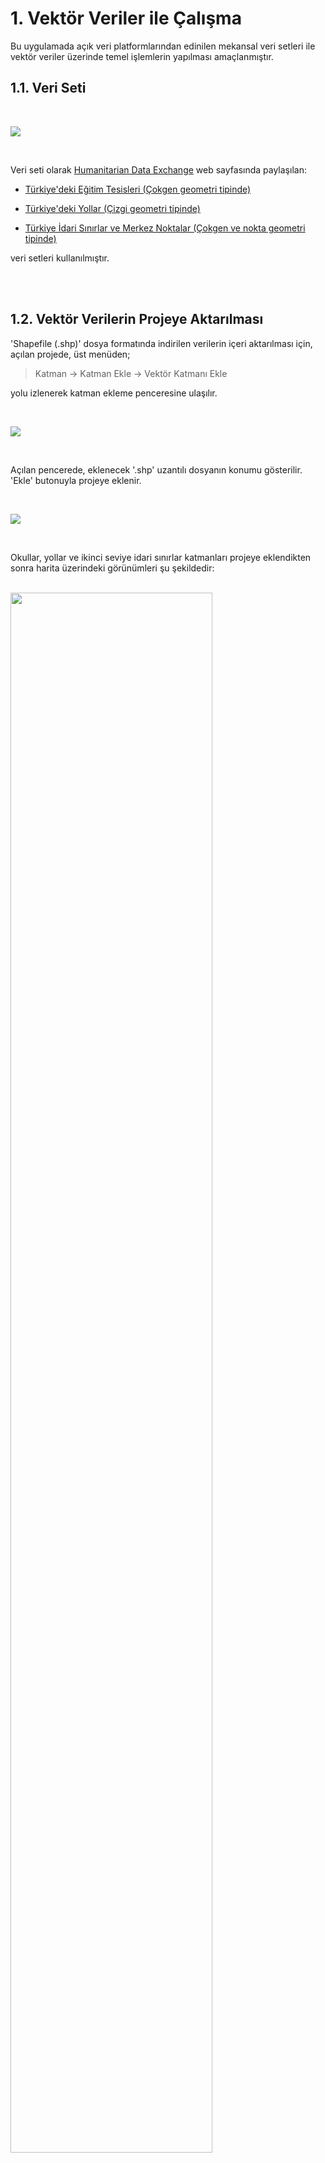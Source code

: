 # 1. Vektör Veriler ile Çalışma 

Bu uygulamada açık veri platformlarından edinilen mekansal veri setleri ile vektör veriler üzerinde temel işlemlerin yapılması amaçlanmıştır.


## 1.1. Veri Seti

<br>

![](./img/01.PNG)

<br>

Veri seti olarak [Humanitarian Data Exchange](https://data.humdata.org/) web sayfasında paylaşılan:

- [Türkiye'deki Eğitim Tesisleri (Çokgen geometri tipinde)](https://data.humdata.org/dataset/hotosm_tur_education_facilities)

- [Türkiye'deki Yollar (Çizgi geometri tipinde)](https://data.humdata.org/dataset/roads-in-turkey)
- [Türkiye İdari Sınırlar ve Merkez Noktalar (Çokgen ve nokta geometri tipinde)](https://data.humdata.org/dataset/turkey-administrative-boundaries-levels-0-1-2)

veri setleri kullanılmıştır.


<br>
<br>


## 1.2. Vektör Verilerin Projeye Aktarılması

'Shapefile (.shp)' dosya formatında indirilen verilerin içeri aktarılması için, açılan projede, üst menüden;

> Katman -> Katman Ekle -> Vektör Katmanı Ekle

yolu izlenerek katman ekleme penceresine ulaşılır.

<br>

![](./img/02.PNG)

<br>

Açılan pencerede, eklenecek '.shp' uzantılı dosyanın konumu gösterilir. 'Ekle' butonuyla projeye eklenir.

<br>

![](./img/03.PNG)

<br>

Okullar, yollar ve ikinci seviye idari sınırlar katmanları projeye eklendikten sonra harita üzerindeki görünümleri şu şekildedir:

<br>

<img src="./img/04.PNG" width="80%">

<br>
<br>

## 1.3. Projenin Koordinat Referans Sisteminin Ayarlanması

Çalışılacak koordinat sisteminin seçilmesi için;
> Proje -> Özellikler 

sekmesine tıklanır.

<br>

![](./img/05.PNG)

<br>

Açılan pencerede 'CRS' yani 'Koordinat Referans Sistemi' sekmesinden çalışılacak koordinat sistemi seçilir. Bu uygulamada 'TUREF (Türkiye Ulusal Referans Çerçevesi) – 2B Lambert Konform Konik
Projeksiyon Koordinat Sistemi' [EPSG:5637 - TUREF / LCC Europe](https://epsg.io/5637) kullanılmıştır. 

<br>

![](./img/06.PNG)

<br>

![](./img/07.PNG)

<br>
<br>

## 1.4. Katmanlarda Filtreleme ve Sorgu İşlemleri

Nesnelerin özniteliklerini gözlemleyebilmek için öznitelik tablosunu kullanırız. Bu tabloya ulaşmak için ilgili katmana sağ tıklanır, açılan menüde "Öznitelik Tablosu" butonu tıklanır. 

<br>

![](./img/08.PNG)

<br>

İdari sınırları içeren "tur_polbna_adm2" katmanın öznitelik tablosu açıldığında "İlçe, İl, Ülke" ismi gibi alanların olduğu görülebilir. 

<br>

![](./img/09.PNG)

<br>

Çalışmada "İstanbul'un ilçeleri" kullanılacaktır. Bu sebeple il alanı 'İSTANBUL' olan öznitelikler seçilmelidir. "İfadeye göre seçim" butonu ile sorgu penceresi açılır. 

<br>

![](./img/10.PNG)

<br>

Açılan pencerede il isimlerini içeren "adm1_tr" alanına göre ifade tanımlanmalıdır.

> "adm1_tr" = 'İSTANBUL' 

ifadesiyle ilçeler seçilir.

<br>

![](./img/11.PNG)

<br>

Seçilen varlıkların haritada sarı renk ile gösterildiği görülebilir.

<br>

![](./img/12.PNG)

<br>

Seçilen ilçeleri farklı bir katman olarak kaydetmek için "tur_polbna_adm2" katmanına sağ tıklanır, menüden;
> Dışa Aktar -> Seçili Öznitelikleri Kaydet

yolu ile ilgili pencereye ulaşılır. 

<br>

![](./img/13.PNG)

<br>

Açılan pencerede; dosya formatı, dosya ismi ve kaydedilecek konum, CRS gibi bilgiler seçilir. 'Tamam' butonu ile kaydetme tamamlanır ve projeye eklenir.

<br>

![](./img/14.PNG)

<br>

Diğer katmanların görünürlük tikleri kaldırıldığında, eklenen katmanın harita üzerindeki görünümü şekildeki gibidir. 

<br>

![](./img/15.PNG)

<br>

## 1.5. CSV Dosyalarının İçe Aktarılması

Türkiye İstatistik Kurumu (TÜİK) web sayfasından 2015 - 2019 yıllarına ait İstanbul ilçe nüfus verileri, "istanbul_ilce_nufus.csv" dosya adıyla kaydedilmiştir. Bu dosyayı içeri aktarmak için üst menüden:
> Katman -> Katman Ekle -> Ayrılmış Metin Katmanı Ekle

yolu izlenerek ilgili pencereye ulaşılır. 

<br>

![](./img/16.PNG)

<br>

".csv" dosya formatı, genellikle virgülle ayrılmış değerlerden oluşur ve yine genellikle ilk satırı sütun isimlerini içerir. Bu sebeple dosya formatı "CSV" seçilmelidir. Eklenecek dosya yalnızca ilçe isimleri ve nüfus bilgisinden oluştuğu için, geometri tanımlama menüsünde “geometri yok” seçeneği işaretlenir ve çalışmaya eklenir.

<br>

![](./img/17.PNG)

<br>
<br>

## 1.6. Tablo Birleştirme İşlemleri 

Eklenen nüfus verisi katmanı ile ilçeler katmanını birleştirmek için üst menüde yer alan veya 'CTRL+ALT+T' tuş kombinasyonu ile ulaşılabilen “Araçlar” menüsünden “alan değerlerine göre öznitelikleri birleştir” penceresine ulaşılır.

<br>

![](./img/18.PNG)

<br>

Birleştirme işlemi için, ulaşılan pencerede girdi katmanlar ve birleşme referansı olan tablo alanları seçilmelidir. Değerlerin eşleşebilmesi için tabloların aynı formatta (büyük harf, küçük harf, Türkçe karakter vb.) doldurulduğundan emin olunmalıdır. Sonuç katmanının kaydedileceği konum ve isim belirlenir, işlem başlatılır.

<br>

![](./img/19.PNG)

<br>

Aşağıdaki şekilde, işlem tamamlandıktan sonra nüfus bilgilerinin tabloya eklendiği görülebilir.



<br>

![](./img/20.png)

<br>

## 1.7. Alan Hesaplayıcı ile Tabloya Yeni Alan Ekleme

Nüfus yoğunluğu haritası oluşturmak için, ilçelerin alanlarının hesaplanması gerekmektedir. Bu sebeple katmanın öznitelik tablosu açılır. Araç çubuğunda bulunan 'abaküs' simgesi ile 'Alan Hesaplayıcı' aracına ulaşılır.

<br>

![](./img/Capture.PNG)

<br>

'Yeni alan oluştur' seçeneği işaretlenir, alan ismi ve veri tipi belirlenir. Hesaplamak için '$area' fonksiyonu kullanılır. Kilometre kare cinsinden hesap yapılmak istendiği için alan değeri '1.000.000' ile bölünür. İfade şu şekildedir.

> $area / 1000000

<br>

![](./img/Capture2.PNG)

<br>

'area' alanının km² biriminde tabloya eklendiği görülebilir.

<br>

![](./img/Capture3.PNG)

<br>


## 1.8. Katman Sembolojisi Ayarlama

Katman sembolojisi tablo alanlarına, değerlere bağlı olarak kurallara ve koşullara göre belirlenebilir. Bu çalışmada 2019 yılı nüfus verilerine ve ilçe alanlarına göre sınıflar oluşturulmuş ve uygun görülen renk paletiyle gösterim yapılmıştır. Katman özelliklerinden “semboloji” sekmesine ulaşılır, “derecelendirilmiş” seçeneği seçilir, sonrasında sınıflandırmanın yapılacağı ifade belirlenir, renk paleti seçilir. “Sınıflandır” butonuyla işlem tamamlanır. Oluşan sınıfların taban, tavan değerleri uygun şekilde normalize edilir.

<br>

![](./img/Capture4.PNG)

<br>

Katman özelliklerini kullanarak varlıklar üzerinde etiket üretmek de mümkündür. Etiketler bölümünde, etiket üretilecek alan seçilir, ilgili düzenlemeler yapılır ve işlem gerçekleştirilir. Bu çalışmada ilçe isimlerine göre etiket üretilmiştir.

<br>

![](./img/22.PNG)

<br>

İşlemlerin sonucu şekilde gösterilmiştir.

<br>

![](./img/Capture5.PNG)

<br>
<br>

## 1.9. Nüfus Verisine Göre Sorgular

Örnek olarak 2018 - 2019 yılları arasında nüfusu yüzde 5'in üzerinde artan ilçeler sorgulanmak istenmiştir. İfade şu şekildedir:

> (("2019_pop" - "2018_pop")/( "2018_pop" ) ) * 100 > 5

İfade ve sonuçları şekildeki gibidir. 5 ilçenin yüzde 5'in üzerinde nüfus artışı yaşadığı görülebilir.

<br>

![](./img/24.PNG)

<br>
<br>

## 1.10. Basılabilir Harita Oluşturma

QGIS ortamında yapılan çalışmayı basılabilir hale getirmek için “Proje” menüsünden “Yeni Baskı Düzeni Oluştur” sekmesi tıklanır.

<br>

![](./img/25.PNG)

<br>

Açılan pencerede “Öge Ekle” menüsünden “Harita Ekle” sekmesi açılır. Haritanın ekleneceği alan seçilerek harita eklenir.

<br>

![](./img/26.PNG)

<br>

“Öge özellikleri” kısmından çalışmaya uygun ölçek belirlenir. Solda bulunan araç çubuğunda bulunan araçlarla ilgili düzenlemeler yapılır.

<br>

![](./img/27.PNG)

<br>

Harita başlığı eklemek için aynı menüden “Etiket Ekle” seçeneği seçilir ve çokgen çizerek istenilen yere yerleştirilir. Öge özellikleri kısmından yazılacak metin ve başlığın konumu, görünüşü belirlenir.

<br>

![](./img/28.PNG)

<br>

Aynı şekilde kuzey oku, lejant ve ölçek ögeleri de haritaya yerleştirilir. Öge özelliklerinden istenilen görünüme ulaşmak adına düzenlemeler yapılabilir. Oluşan ürün aşağıdaki gibidir.

<br>

![](./img/Capture6.PNG)

<br>
<br>

İstenilen formatta (PDF, PNG v.b.) kaydedilerek dışa aktarma işlemi yapılabilir.

<br>
<br>

## 1.11. OpenStreetMap Altlığı Üzerinde Sayısallaştırma İşlemleri


Sayısallaştırma, coğrafi bilgi sistemi uygulamalarında raster verinin vektör veriye
dönüştürülmesi için yaygın kullanılan bir yöntemdir. Bu bölümde QGIS yazılımı
kullanılarak OSM altlık haritası üzerinde nokta, çizgi, çokgen vektör veri tiplerinde veri üretimi yapılmıştır.

İlk olarak QGIS ile birlikte gelen OpenStreetMap altlığı projeye eklenir. 

> Browser -> XYX Tiles -> OpenStreetMap

yolu izlenerek ulaşılabilir.

<br>

![OpenStreetMap altlığı ekleme](./img/01.01.png)

<br>

Ardından, ilk katmanımız olan çokgen (polygon) katmanını oluşturmak için üst menüden 

>*"Katman -> Katman Oluştur -> Yeni ShapeFile Katmanı"* 

yolu ile katman oluşturma penceresine ulaşılır. 

<br>

![ShapeFile Katmanı Oluştur - 1](./img/01.02.png)

<br>

Açılan pencerede; dosyanın kaydedileceği konum ve dosya ismi, geometri tipi, çalışılacak koordinat sistemi belirlenir, tablonun alanları eklenir  ve *Tamam* tuşu ile işlem tamamlanır. Oluşturulan katman, katmanlar menüsünde görülebilir.

<br>

![ShapeFile Katmanı Oluştur - 2](./img/01.03.png)

<br>

Oluşturulan katman seçili durumdayken araç çubuğunda bulunan düzenleme
araçlarından düzenleme aktifleştirilir ve poligon detayı ekle tuşuyla sayısallaştırma
işlemine başlanır.

<br>

![Sayısallaştırma işlemi](./img/01.04.png)

<br>

Sayısallaştırmak üzere seçilen nesne üzerinde çizilen poligon, farenin sağ tuşu ile
tamamlanır ve daha önce katman özelliklerinde belirlenen alanlara göre bilgiler
girilerek öznitelik kaydedilir.

<br>

<img src="./img/01.05.png" width="65%">

<br>

<br>

![Sayısallaştırma işlemi](./img/01.06.png)

<br>

Aynı işlemler nokta ve çizgi katmanları oluşturularak tekrarlanır. Çizimler tamamlandığında verilerin kanava üzerindeki durumu aşağıdaki gibidir.

<br>

![Sayısallaştırma işlemi](./img/01.07.png)

<br>
<br>
<br>

## 1.12. OpenStreetMap Verileri İle Çalışma

OpenStreetMap verilerini indirebilmek için çeşitli yollar vardır. Bu çalışmada
OpenStreetMap web sitesi üzerinden dışa aktarma işlemi yapılmıştır. Diğer
yöntemler hakkında bilgi almak için OpenStreetMap web sitesi ziyaret edilebilir.
İlk olarak OpenStreetMap web sayfasına girilir ve üst kısımda yer alan “Export”
butonu ile dışa aktarma sayfasına ulaşılır. İhtiyaç duyulan alanı seçmek için şekilde gösterilen “El ile farklı bir alan seç” seçeneğiyle harita üzerinde istenilen
alan çokgen içine alınır. Dışa aktar seçeneği ile bilgisayara kaydedilir.

<br>

![Save selected features as...](./img/06.01.png)

<br>

![](./img/06.02.png)

<br>

Daha sonra QGIS ortamında “Vektör Katmanı Ekle” seçeneği ile indirilen veri seti
açılır. Çizgi, çoklu çizgi, çokgen, nokta ve ilişkiler katmanlarının eklendiği
görülebilir.

 Eklenen katmanlar:

<br>

![](./img/06.03.png)

<br>

Katmanların kanava üzerinde görünümü:

<br>

![](./img/06.04.png)

<br>

Öznitelik tablosu incelendiğinde görülebileceği üzere öznitelikler OSM
veritabanında etiketler halinde saklanır. Turizm tesisi, spor alanı, bina, tesis gibi alt
başlıklar sınıflandırma yapılarak farklı katmanlara ayrılabilir. Bu çalışmada İTÜ
Ayazağa Kampüsü sınırları içerisinde bulunan varlıklar kullanılacaktır. Bu nedenle
kampüs sınırlarını belirten öznitelik bulunarak ayrı bir katman olarak kaydedilmeli
ve diğer katmanlar bu referans katmana göre kırpılmalıdır. İlk olarak çokgen
katmanının öznitelik tablosundan sorgu penceresi açılır.

Sorgu ekranında “Alanlar ve Değerler” başlığından “amenity (tesis)” alanına çift
tıklanır. “All unique” seçeneğine tıklayarak alanın alabileceği değerler görülebilir.

<br>

![](./img/06.05.png)

<br>

 Bir üniversite kampüsünün karşılığı olabilecek değerler şekilde
görüldüğü üzere “college” veya “university” olabilir. Bu sebeple “veya” bağlacı
içeren iki farklı ifade ile seçim yapılmalıdır. 

<br>

![](./img/06.06.png)

<br>

İfadeye göre seçim işlemi yapıldıktan sonra, öznitelik tablosunda “seçimleri en üste
taşı” seçeneği tıklanır ve seçimlerin en üstte olduğu görülebilir.

<br>

![](./img/06.07.png)

<br>

Seçilen öznitelik farklı bir katman olarak kaydedilir ve çalışmaya eklenir.

<br>

![](./img/06.08.png)

<br>

Eğer veri setinde geçersiz geometriler bulunuyorsa, bu hatalar el ile yahut
“Geometrileri düzelt (fix geometries)” aracı ile düzeltilmelidir ve düzeltilmiş
geometriler yeni katman olarak eklenmelidir. Bu araca ulaşmak için “Ctrl+Alt+T”
kısayolu ile ulaşılan araç kutusundan “Vektör geometrisi” menüsündeki
“Geometrileri düzelt” aracı seçilir.

<br>

![](./img/06.09.png)

<br>

Ulaşılan pencerede girdi katman ve çıktı katmanın konumu belirlenerek düzeltme
işlemi tamamlanır ve çalışmaya eklenir.

<br>

![](./img/06.10.png)

<br>

Referans katmana göre kırpma işlemi için araç kutusundan “Vector overlay” menüsü
altında bulunan “Clip (kırp)” aracı seçilir.

<br>

![](./img/06.11.png)

<br>

Açılan pencerede kırpılacak katman girdi olarak, kırpmaya referans olan katman
örten katman olarak seçilir. Çıktı katmanın ismi ve kaydedilecek konumu belirlenir.
İşlem gerçekleştirilir ve çıktı katman çalışmaya aktarılır.

<br>

![](./img/06.12.png)

<br>

Bu işlem çokgen, çizgi ve nokta katmanları için uygulandıktan sonra “Katmanlar”
bölümünden kırpılmış katmanlar dışında kalan katmanların görünürlük tiki kaldırılır.
Oluşan sonuç şekilde gösterilmiştir.

<br>

![](./img/06.13.png)

<br>

Çokgen katmanında bulunan özniteliklerin sınıflandırılması için kırpılmış olan
poligon katmanında “katman özellikleri” açılır. Semboloji sekmesinde “Kural bazlı”
semboloji seçilir. “Kural ekle” butonuna tıklanır.

<br>

![](./img/06.14.png)

<br>

OpenStreetMap verileri etiketlerle saklandığı için tablo alanlarına göre sınıflandırma
yapmak gerekir. Örneğin, binaları sınıflandırmak için “building” alanında bulunan
değerler belirleyicidir. Bu nedenle “building” alanı boş olmayan varlıkları seçmek
gerekmektedir. Bunun için “eşit değil” anlamına gelen “<>” operatörü
kullanılır. Yapılan seçim işlemi ve sınıflandırma sonucu
aşağıdaki şekillerde görülebilir.

<br>

![](./img/06.15.png)

<br>

<br>

![](./img/06.16.png)

<br>

Olası kural örnekleri şekilde gösterilmiştir.

<br>

![](./img/06.17.png)

<br>

Büyük alanlı varlıklar, çizim sırasından dolayı diğer
varlıkları kapatabilir. Çalışmada kullanılan varlıklar en üstte gözükecek varlıktan en
altta gözükecek varlığa doğru çizim sırasına sokulmalıdır. Bunun için “Kural bazlı
semboloji” penceresinden “sembol seviyesi” penceresi açılır. 

<br>

![](./img/06.18.png)

<br>

Açılan
pencerede en üstte gözükmesi istenen semboller en yüksek seviyede olacak şekilde düzenleme yapılır.

<br>

![](./img/06.19.png)

<br>

Çizim sıraları düzenlendikten sonra çalışmanın görüntüsü şekilde
gösterilmiştir.

<br>

![](./img/06.20.png)

<br>

Kural bazlı semboloji penceresinde bir kurala sağ tıklayarak “Mevcut kuralı düzenle”
sekmesinden “Kurala kategori ekle” seçeneği seçilir.

<br>

![](./img/06.21.png)

<br>

Örneğin doğal alanlar için “natural” alanına göre sınıflandırma işlemi yapılır ve yeni
oluşturulan sınıfların sembol seviyeleri düzenlenir.

<br>

![](./img/06.22.png)

<br>

Yapılan örnek sınıflandırmalar şu şekildedir:

<br>

![](./img/06.23.png)

<br>

Harita üzerinde görünüm:

<br>

![](./img/06.24.png)

<br>
<br>
<br>
<br>

## 1.13. Vektör Analiz Araçları

Daha önce projeye eklenen ve görünürlük tiki kaldırılmış ilçe merkezleri ('tur_pntcntr_adm2') katmanı tekrar görünür hale getirilir. İstanbul ilçe idari sınırları için yapılan seçim ve farklı kaydetme işlemi bu katman için de uygulanır. Kaydederken **hedef CRS**, projede kullanılan sistem olan **"TUREF /LCC Europe (EPSG:5637)"** olmalıdır. 

<br>

![](./img/30.PNG)

<br>

Daha sonra "CTRL + ALT + T" tuş kombinasyonuyla ya da araç çubuğunda bulunan **"Dişli"** simgesiyle araç kutusuna ulaşılır. Burada arama çubuğuna "Buffer vectors" yazılarak GDAL kütüphanesinin tampon oluşturma aracı bulunur ve çift tıklayarak araç açılır. İstanbul ilçe merkezleri katmanı, girdi katman olarak seçilir. Oluşturulacak tamponun noktadan uzaklığı 1000 metre olarak girilir. Dosya kaydedilecekse, konumu ve ismi girilir. Geçici dosya olarak da tutulabilir.

<br>

![](./img/31.PNG)

<br>

Sonuç şekildeki gibidir. 

<br>

![](./img/32.PNG)

<br>

Bu katman, ilçe merkezlerine '1 km' uzaklıkta bulunan okulların seçilmesi için kullanılacaktır. Yine araç kutusundan, "Vector Selection" başlığı altındaki "Extract by Location" aracı seçilerek buffer katmanı ile kesişen okullar ayıklanacaktır.

<br>

![](./img/33.PNG)

<br>

Varlıkların ayıklanacağı katman, okulların bulunduğu katman olmalıdır. Karşılaştırma yapılacak katman ise oluşturulan 'buffer' katmanı olarak seçilir. İşlem gerçekleştirilir.

<br>

![](./img/34.PNG)

<br>

Şekilde görüleceği üzere, tamponlar ile kesişen okullar yeni oluşan katmana eklenerek yeşil renkle gösterilmiştir.

<br>

![](./img/35.PNG)

<br>

Bir başka vektör analiz aracı olarak, ağ analiz aracı olan 'En kısa yol' algoritması kullanılabilir. Araç kutusundan "Shortest path (point to point)" aracı seçilir.

<br>

![](./img/36.PNG)

<br>

Yollar katmanı girdi katman olarak seçilir. Başlangıç ve bitiş noktaları, kutucukların yanında bulunan '...' üç nokta butonu ile harita üzerinde işaretlenir. Hesaplama işlemi başlatılır.

<br>

![](./img/37.PNG)

<br>

Örnek olarak, Ankara - Gebze arasındaki en kısa yol hesaplanmıştır.

<br>

![](./img/38.PNG)

<br>


